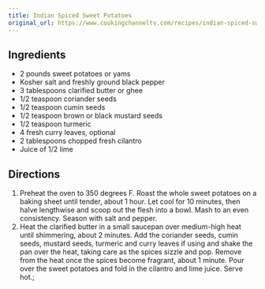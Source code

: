 ```yaml
---
title: Indian Spiced Sweet Potatoes
original_url: https://www.cookingchanneltv.com/recipes/indian-spiced-sweet-potatoes-1962313
---
```


## Ingredients

* 2 pounds sweet potatoes or yams
* Kosher salt and freshly ground black pepper
* 3 tablespoons clarified butter or ghee
* 1/2 teaspoon coriander seeds
* 1/2 teaspoon cumin seeds
* 1/2 teaspoon brown or black mustard seeds
* 1/2 teaspoon turmeric
* 4 fresh curry leaves, optional
* 2 tablespoons chopped fresh cilantro
* Juice of 1/2 lime

## Directions

1. Preheat the oven to 350 degrees F. Roast the whole sweet potatoes on a baking sheet until tender, about 1 hour. Let cool for 10 minutes, then halve lengthwise and scoop out the flesh into a bowl. Mash to an even consistency. Season with salt and pepper. 
1. Heat the clarified butter in a small saucepan over medium-high heat until shimmering, about 2 minutes. Add the coriander seeds, cumin seeds, mustard seeds, turmeric and curry leaves if using and shake the pan over the heat, taking care as the spices sizzle and pop. Remove from the heat once the spices become fragrant, about 1 minute. Pour over the sweet potatoes and fold in the cilantro and lime juice. Serve hot.;